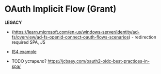 # OAuth Implicit Flow (Grant)

__LEGACY__

- (https://learn.microsoft.com/en-us/windows-server/identity/ad-fs/overview/ad-fs-openid-connect-oauth-flows-scenarios) - redirection required SPA, JS
- [IS4 example](https://identityserver4.readthedocs.io/en/latest/quickstarts/4_javascript_client.html)

- TODO устарело? https://jcbaey.com/oauth2-oidc-best-practices-in-spa/